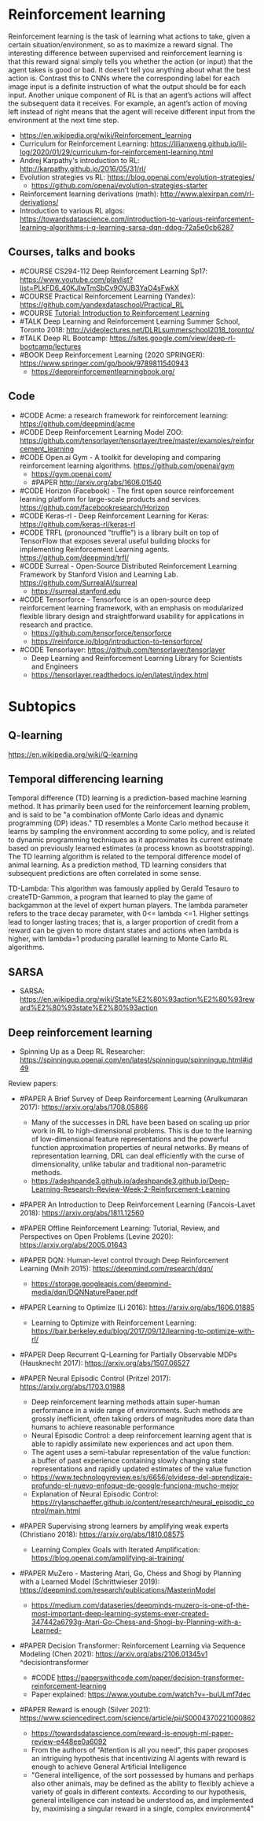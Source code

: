 # Reinforcement learning

Reinforcement learning is the task of learning what actions to take, given a certain situation/environment, so as to maximize a reward signal. The interesting difference between supervised and reinforcement learning is that this reward signal simply tells you whether the action (or input) that the agent takes is good or bad. It doesn’t tell you anything about what the best action is. Contrast this to CNNs where the corresponding label for each image input is a definite instruction of what the output should be for each input.  Another unique component of RL is that an agent’s actions will affect the subsequent data it receives. For example, an agent’s action of moving left instead of right means that the agent will receive different input from the environment at the next time step.

- https://en.wikipedia.org/wiki/Reinforcement_learning
- Curriculum for Reinforcement Learning: https://lilianweng.github.io/lil-log/2020/01/29/curriculum-for-reinforcement-learning.html
- Andrej Karpathy's introduction to RL: http://karpathy.github.io/2016/05/31/rl/
- Evolution strategies vs RL: https://blog.openai.com/evolution-strategies/
	- https://github.com/openai/evolution-strategies-starter
- Reinforcement learning derivations (math): http://www.alexirpan.com/rl-derivations/
- Introduction to various RL algos: https://towardsdatascience.com/introduction-to-various-reinforcement-learning-algorithms-i-q-learning-sarsa-dqn-ddpg-72a5e0cb6287


## Courses, talks and books
- #COURSE CS294-112 Deep Reinforcement Learning Sp17: https://www.youtube.com/playlist?list=PLkFD6_40KJIwTmSbCv9OVJB3YaO4sFwkX
- #COURSE Practical Reinforcement Learning (Yandex): https://github.com/yandexdataschool/Practical_RL
- #COURSE [Tutorial: Introduction to Reinforcement Learning](https://colab.research.google.com/github/NeuromatchAcademy/course-content-dl/blob/main/tutorials/W3D2_BasicReinforcementLearning/student/W3D2_Tutorial1.ipynb)
- #TALK Deep Learning and Reinforcement Learning Summer School, Toronto 2018: http://videolectures.net/DLRLsummerschool2018_toronto/
- #TALK Deep RL Bootcamp: https://sites.google.com/view/deep-rl-bootcamp/lectures	  
- #BOOK Deep Reinforcement Learning (2020 SPRINGER): https://www.springer.com/gp/book/9789811540943
	- https://deepreinforcementlearningbook.org/


## Code
- #CODE Acme: a research framework for reinforcement learning: https://github.com/deepmind/acme
- #CODE Deep Reinforcement Learning Model ZOO: https://github.com/tensorlayer/tensorlayer/tree/master/examples/reinforcement_learning
- #CODE Open.ai Gym - A toolkit for developing and comparing reinforcement learning algorithms. https://github.com/openai/gym
	- https://gym.openai.com/
	- #PAPER http://arxiv.org/abs/1606.01540
- #CODE Horizon (Facebook) - The first open source reinforcement learning platform for large-scale products and services. https://github.com/facebookresearch/Horizon
- #CODE Keras-rl - Deep Reinforcement Learning for Keras: https://github.com/keras-rl/keras-rl
- #CODE TRFL (pronounced "truffle") is a library built on top of TensorFlow that exposes several useful building blocks for implementing Reinforcement Learning agents. https://github.com/deepmind/trfl/
- #CODE Surreal - Open-Source Distributed Reinforcement Learning Framework by Stanford Vision and Learning Lab. https://github.com/SurrealAI/surreal
	- https://surreal.stanford.edu
- #CODE Tensorforce - Tensorforce is an open-source deep reinforcement learning framework, with an emphasis on modularized flexible library design and straightforward usability for applications in research and practice. 
	- https://github.com/tensorforce/tensorforce
	- https://reinforce.io/blog/introduction-to-tensorforce/
- #CODE Tensorlayer: https://github.com/tensorlayer/tensorlayer
	- Deep Learning and Reinforcement Learning Library for Scientists and Engineers
	- https://tensorlayer.readthedocs.io/en/latest/index.html

# Subtopics
## Q-learning
https://en.wikipedia.org/wiki/Q-learning

## Temporal differencing learning
Temporal difference (TD) learning is a prediction-based machine learning method. 
It has primarily been used for the reinforcement learning problem, and is said to be "a combination ofMonte Carlo ideas and dynamic programming (DP) ideas." 
TD resembles a Monte Carlo method because it learns by sampling the environment according to some policy, and is related to dynamic programming techniques as it approximates its current estimate based on previously learned estimates (a process known as bootstrapping). The TD learning algorithm is related to the temporal difference model of animal learning.
As a prediction method, TD learning considers that subsequent predictions are often correlated in some sense.

TD-Lambda: This algorithm was famously applied by Gerald Tesauro to createTD-Gammon, a program that learned to play the game of backgammon at the level of expert human players. The lambda parameter refers to the trace decay parameter, with 0<= lambda <=1. Higher settings lead to longer lasting traces; that is, a larger proportion of credit from a reward can be given to more distant states and actions when lambda is higher, with lambda=1 producing parallel learning to Monte Carlo RL algorithms.

## SARSA
- SARSA: https://en.wikipedia.org/wiki/State%E2%80%93action%E2%80%93reward%E2%80%93state%E2%80%93action

## Deep reinforcement learning
- Spinning Up as a Deep RL Researcher: https://spinningup.openai.com/en/latest/spinningup/spinningup.html#id49

Review papers:
- #PAPER A Brief Survey of Deep Reinforcement Learning (Arulkumaran 2017): https://arxiv.org/abs/1708.05866
	- Many of the successes in DRL have been based on scaling up prior work in RL to high-dimensional problems. This is due to the learning of low-dimensional feature representations and the powerful function approximation properties of neural networks. By means of representation learning, DRL can deal efficiently with the curse of dimensionality, unlike tabular and traditional non-parametric methods.
	- https://adeshpande3.github.io/adeshpande3.github.io/Deep-Learning-Research-Review-Week-2-Reinforcement-Learning
- #PAPER An Introduction to Deep Reinforcement Learning (Fancois-Lavet 2018): https://arxiv.org/abs/1811.12560
- #PAPER Offline Reinforcement Learning: Tutorial, Review, and Perspectives on Open Problems (Levine 2020): https://arxiv.org/abs/2005.01643


- #PAPER DQN: Human-level control through Deep Reinforcement Learning (Mnih 2015): https://deepmind.com/research/dqn/
	- https://storage.googleapis.com/deepmind-media/dqn/DQNNaturePaper.pdf
- #PAPER Learning to Optimize (Li 2016): https://arxiv.org/abs/1606.01885
	- Learning to Optimize with Reinforcement Learning: https://bair.berkeley.edu/blog/2017/09/12/learning-to-optimize-with-rl/
- #PAPER Deep Recurrent Q-Learning for Partially Observable MDPs (Hausknecht 2017): https://arxiv.org/abs/1507.06527
- #PAPER Neural Episodic Control (Pritzel 2017): https://arxiv.org/abs/1703.01988
	- Deep reinforcement learning methods attain super-human performance in a wide range of environments. Such methods are grossly inefficient, often taking orders of magnitudes more data than humans to achieve reasonable performance
	- Neural Episodic Control: a deep reinforcement learning agent that is able to rapidly assimilate new experiences and act upon them. 
	- The agent uses a semi-tabular representation of the value function: a buffer of past experience containing slowly changing state representations and rapidly updated estimates of the value function
	- https://www.technologyreview.es/s/6656/olvidese-del-aprendizaje-profundo-el-nuevo-enfoque-de-google-funciona-mucho-mejor
	- Explanation of Neural Episodic Control: https://rylanschaeffer.github.io/content/research/neural_episodic_control/main.html
- #PAPER Supervising strong learners by amplifying weak experts (Christiano 2018): https://arxiv.org/abs/1810.08575
	- Learning Complex Goals with Iterated Amplification: https://blog.openai.com/amplifying-ai-training/
- #PAPER MuZero - Mastering Atari, Go, Chess and Shogi by Planning with a Learned Model (Schrittwieser 2019): https://deepmind.com/research/publications/MasterinModel
	- https://medium.com/dataseries/deepminds-muzero-is-one-of-the-most-important-deep-learning-systems-ever-created-347442a6793g-Atari-Go-Chess-and-Shogi-by-Planning-with-a-Learned-
- #PAPER Decision Transformer: Reinforcement Learning via Sequence Modeling (Chen 2021): https://arxiv.org/abs/2106.01345v1 ^decisiontransformer
	- #CODE https://paperswithcode.com/paper/decision-transformer-reinforcement-learning
	- Paper explained: https://www.youtube.com/watch?v=-buULmf7dec
- #PAPER Reward is enough (Silver 2021): https://www.sciencedirect.com/science/article/pii/S0004370221000862
	- https://towardsdatascience.com/reward-is-enough-ml-paper-review-e448ee0a6092
	- From the authors of “Attention is all you need”, this paper proposes an intriguing hypothesis that incentivizing AI agents with reward is enough to achieve General Artificial Intelligence
	- "General intelligence, of the sort possessed by humans and perhaps also other animals, may be defined as the ability to flexibly achieve a variety of goals in different contexts. According to our hypothesis, general intelligence can instead be understood as, and implemented by, maximising a singular reward in a single, complex environment4"